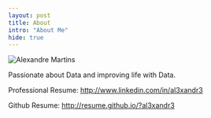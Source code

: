 ```yaml
---
layout: post
title: About
intro: "About Me"
hide: true
---
```


![Alexandre Martins](http://al3xandr3.github.com/img/alex.png)

Passionate about Data and improving life with Data.

Professional Resume: http://www.linkedin.com/in/al3xandr3

Github Resume: http://resume.github.io/?al3xandr3
